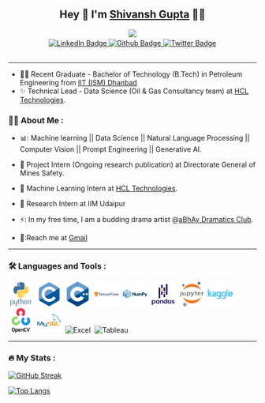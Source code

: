 ###                                            <h2 align = "center"> Hey 👋 I'm [Shivansh Gupta](https://github.com/gshivansh2001) 👨‍💻 </h1>

<!--
**gshivansh2001/gshivansh2001** is a ✨ _special_ ✨ repository because its `README.md` (this file) appears on your GitHub profile.

Here are some ideas to get you started:

- 🔭 I’m currently working on ...
- 🌱 I’m currently learning ...
- 👯 I’m looking to collaborate on ...
- 🤔 I’m looking for help with ...
- 💬 Ask me about ...
- 📫 How to reach me: ...
- 😄 Pronouns: ...
- ⚡ Fun fact: ... https://www.aalpha.net/wp-content/uploads/2019/10/data-science-giphy.gif

<div id="badges" align ="center">
  <a href="https://www.linkedin.com/in/shivansh-gupta-8539a1192">
    <img src="https://github.com/devicons/devicon/blob/master/icons/linkedin/linkedin-original.svg" alt="LinkedIn Badge" width = 30/>
  </a>
  <a href="https://github.com/gshivansh2001">
    <img src="https://github.com/devicons/devicon/blob/master/icons/github/github-original.svg" alt="Github Badge" width = 30/>
  </a>
  <a href="https://twitter.com/Shivans37687256">
    <img src="https://github.com/devicons/devicon/blob/master/icons/twitter/twitter-original.svg" alt="Twitter Badge" width = 30/>
  </a>
  <br>
  <img src="https://komarev.com/ghpvc/?username=gshivansh2001&style=flat-square&color=blue" alt=""/>
</div>
-->
<div id="header" align="center">
  <img src="https://fairchanceforcrm.com/wp-content/uploads/2021/01/sales-manager-openings.gif" width="350"/>
</div>
<div id="badges" align ="center">
  <a href="https://www.linkedin.com/in/shivansh-gupta-8539a1192">
    <img src="https://img.shields.io/badge/LinkedIn-blue?style=for-the-badge&logo=linkedin&logoColor=white" alt="LinkedIn Badge"/>
  </a>
  <a href="https://github.com/gshivansh2001">
    <img src="https://img.shields.io/badge/GitHub-red?style=for-the-badge&logo=github&logoColor=white" alt="Github Badge"/>
  </a>
  <a href="https://twitter.com/Shivans37687256">
    <img src="https://img.shields.io/badge/Twitter-blue?style=for-the-badge&logo=twitter&logoColor=white" alt="Twitter Badge"/>
  </a>
  <br>
  <img src="https://komarev.com/ghpvc/?username=gshivansh2001&style=flat-square&color=blue" alt=""/>
</div>

---
- 👨‍🎓 Recent Graduate - Bachelor of Technology (B.Tech) in Petroleum Engineering from [IIT (ISM) Dhanbad](https://www.iitism.ac.in)
- ✨ Technical Lead - Data Science (Oil & Gas Consultancy team) at [HCL Technologies](https://www.hcltech.com/).

### 🚴‍♂️ About Me :

- 📊: Machine learning || Data Science || Natural Language Processing || Computer Vision || Prompt Engineering || Generative AI.

- :seedling: Project Intern (Ongoing research publication) at Directorate General of Mines Safety.
- :seedling: Machine Learning Intern at [HCL Technologies](https://www.hcltech.com/).
- :seedling: Research Intern at IIM Udaipur

- ⚡: In my free time, I am a budding drama artist @[aBhAy Dramatics Club](https://www.facebook.com/abhaydramaticsclub/).

- 💬:Reach me at [Gmail](gshivansh.19je0781@pe.iitism.ac.in)
---

### :hammer_and_wrench: Languages and Tools :
<div>
  <img src="https://github.com/devicons/devicon/blob/master/icons/python/python-original-wordmark.svg" title="Python" alt="Python" width="50" height="50"/>&nbsp;
  <img src="https://github.com/devicons/devicon/blob/master/icons/c/c-original.svg" title="C" alt="C" width="50" height="50"/>&nbsp;
  <img src="https://github.com/devicons/devicon/blob/master/icons/cplusplus/cplusplus-original.svg" title="C++" alt="C++" width="50" height="50"/>&nbsp;
  <img src="https://github.com/devicons/devicon/blob/master/icons/tensorflow/tensorflow-original-wordmark.svg" title="TensorFlow" alt="TensorFlow" width="50" height="50"/>&nbsp;
  <img src="https://github.com/devicons/devicon/blob/master/icons/numpy/numpy-original-wordmark.svg" title="numpy" alt="numpy" width="50" height="50"/>&nbsp;
  <img src="https://github.com/devicons/devicon/blob/master/icons/pandas/pandas-original-wordmark.svg" title="Pandas" alt="Pandas " width="50" height="50"/>&nbsp;
  <img src="https://github.com/devicons/devicon/blob/master/icons/jupyter/jupyter-original-wordmark.svg" title="Jupyter" alt="Jupyter" width="50" height="50"/>&nbsp;
  <img src="https://github.com/devicons/devicon/blob/master/icons/kaggle/kaggle-original-wordmark.svg" title="Kaggle" alt="Kaggle" width="50" height="50"/>&nbsp;
  <img src="https://github.com/devicons/devicon/blob/master/icons/opencv/opencv-original-wordmark.svg" title="OpenCV" alt="OpenCV" width="50" height="50"/>&nbsp;
  <img src="https://github.com/devicons/devicon/blob/master/icons/mysql/mysql-original-wordmark.svg" title="MySQL"  alt="MySQL" width="50" height="50"/>&nbsp;
  <img src="https://github.com/sempostma/office365-icons/blob/master/png/1024/excel.png" title="Excel" alt="Excel" width="50" height="50"/>&nbsp;
  <img src="https://cdn.worldvectorlogo.com/logos/tableau-software.svg" title="Tableau" alt="Tableau" width="50" height="50"/>&nbsp;
  
  ---

### :fire: My Stats :
  [![GitHub Streak](http://github-readme-streak-stats.herokuapp.com?user=gshivansh2001)](https://git.io/streak-stats)
  
  [![Top Langs](https://github-readme-stats.vercel.app/api/top-langs/?username=gshivansh2001&layout=compact&theme=vision-friendly-dark)](https://github.com/anuraghazra/github-readme-stats)
